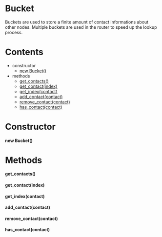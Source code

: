 # **Bucket**

Buckets are used to store a finite amount of contact informations about other nodes.
Multiple buckets are used in the router to speed up the lookup process.

# **Contents**

* constructor
    * [new Bucket()](#new-itemoptions)
* methods
    * [get_contacts()](#get_contacts)
    * [get_contact(index)](#get_contactindex)
    * [get_index(contact)](#get_indexcontact)
    * [add_contact(contact)](#add_contactcontact)
    * [remove_contact(contact)](#remove_contactcontact)
    * [has_contact(contact)](#has_contactcontact)

# **Constructor**

#### new Bucket()

# **Methods**

#### get_contacts()

#### get_contact(index)

#### get_index(contact)

#### add_contact(contact)

#### remove_contact(contact)

#### has_contact(contact)
